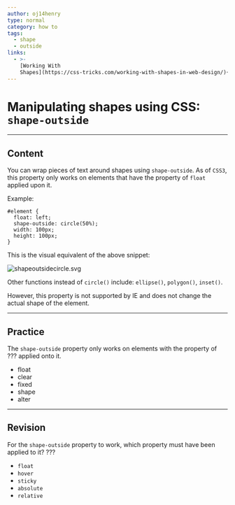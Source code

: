 ```yaml
---
author: oj14henry
type: normal
category: how to
tags:
  - shape
  - outside
links:
  - >-
    [Working With
    Shapes](https://css-tricks.com/working-with-shapes-in-web-design/){article}
---
```


# Manipulating shapes using CSS: `shape-outside`


---

## Content

You can wrap pieces of text around shapes using `shape-outside`. As of `CSS3`, this property only works on elements that have the property of `float` applied upon it.

Example:

```plain-text
#element {
  float: left;
  shape-outside: circle(50%);
  width: 100px;
  height: 100px;
}
```

This is the visual equivalent of the above snippet:

![shapeoutsidecircle.svg](https://img.enkipro.com/bf10605b36534f1e04e0fd2e3d2972a7.png)

Other functions instead of `circle()` include: `ellipse()`, `polygon()`, `inset()`.

However, this property is not supported by IE and does not change the actual shape of the element.


---

## Practice

The `shape-outside` property only works on elements with the property of ??? applied onto it.

- float
- clear
- fixed
- shape
- alter


---

## Revision

For the `shape-outside` property to work, which property must have been applied to it? ???

- `float`
- `hover`
- `sticky`
- `absolute`
- `relative`
